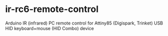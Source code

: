 # ir-rc6-remote-control
Arduino IR (infrared) PC remote control for Attiny85 (Digispark, Trinket) USB HID keyboard+mouse (HID Combo) device
